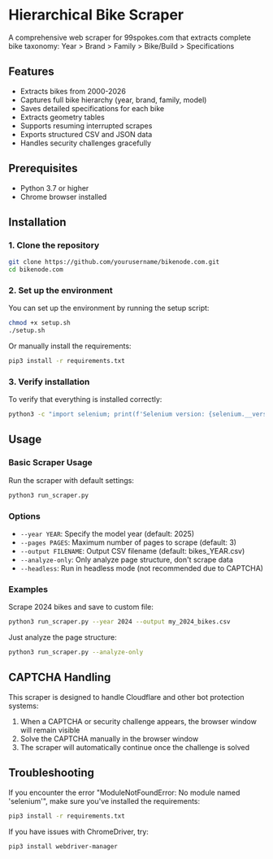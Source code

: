 # Hierarchical Bike Scraper

A comprehensive web scraper for 99spokes.com that extracts complete bike taxonomy:
Year > Brand > Family > Bike/Build > Specifications

## Features

- Extracts bikes from 2000-2026
- Captures full bike hierarchy (year, brand, family, model)
- Saves detailed specifications for each bike
- Extracts geometry tables
- Supports resuming interrupted scrapes
- Exports structured CSV and JSON data
- Handles security challenges gracefully

## Prerequisites

- Python 3.7 or higher
- Chrome browser installed

## Installation

### 1. Clone the repository

```bash
git clone https://github.com/yourusername/bikenode.com.git
cd bikenode.com
```

### 2. Set up the environment

You can set up the environment by running the setup script:

```bash
chmod +x setup.sh
./setup.sh
```

Or manually install the requirements:

```bash
pip3 install -r requirements.txt
```

### 3. Verify installation

To verify that everything is installed correctly:

```bash
python3 -c "import selenium; print(f'Selenium version: {selenium.__version__}')"
```

## Usage

### Basic Scraper Usage

Run the scraper with default settings:

```bash
python3 run_scraper.py
```

### Options

- `--year YEAR`: Specify the model year (default: 2025)
- `--pages PAGES`: Maximum number of pages to scrape (default: 3)
- `--output FILENAME`: Output CSV filename (default: bikes_YEAR.csv)
- `--analyze-only`: Only analyze page structure, don't scrape data
- `--headless`: Run in headless mode (not recommended due to CAPTCHA)

### Examples

Scrape 2024 bikes and save to custom file:
```bash
python3 run_scraper.py --year 2024 --output my_2024_bikes.csv
```

Just analyze the page structure:
```bash
python3 run_scraper.py --analyze-only
```

## CAPTCHA Handling

This scraper is designed to handle Cloudflare and other bot protection systems:

1. When a CAPTCHA or security challenge appears, the browser window will remain visible
2. Solve the CAPTCHA manually in the browser window
3. The scraper will automatically continue once the challenge is solved

## Troubleshooting

If you encounter the error "ModuleNotFoundError: No module named 'selenium'", make sure you've installed the requirements:

```bash
pip3 install -r requirements.txt
```

If you have issues with ChromeDriver, try:
```bash
pip3 install webdriver-manager
```